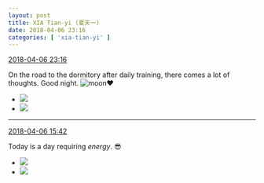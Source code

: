 ```yaml
---
layout: post
title: XIA Tian-yi (夏天一)
date: 2018-04-06 23:16
categories: [ 'xia-tian-yi' ]
---
```


<div class="weibo-info">
  <a href="https://weibo.com/6286030291/GaT0okSkG">2018-04-06 23:16</a>
</div>

On the road to the dormitory after daily training, there comes a lot of thoughts. Good night. ![moon](https://img.t.sinajs.cn/t4/appstyle/expression/ext/normal/b9/moon.gif):heart:

<!-- more -->

<ul class="weibo-pic-list-1">
  <li class="weibo-pic">
    <a href="//wx4.sinaimg.cn/mw690/006RpxDlgy1fq3cftchvyj30rt0qe0v3.jpg"><img src="//wx4.sinaimg.cn/thumb150/006RpxDlgy1fq3cftchvyj30rt0qe0v3.jpg"/></a>
  </li>
  <li class="weibo-pic">
    <a href="//wx4.sinaimg.cn/mw690/006RpxDlgy1fq3cfu4l30j30rt0pwtbr.jpg"><img src="//wx4.sinaimg.cn/thumb150/006RpxDlgy1fq3cfu4l30j30rt0pwtbr.jpg"/></a>
  </li>
</ul>

---

<div class="weibo-info">
  <a href="https://weibo.com/6286030291/GaQ2evGdX">2018-04-06 15:42</a>
</div>

Today is a day requiring *energy*. 😎

<ul class="weibo-pic-list-1">
  <li class="weibo-pic">
    <a href="//wx4.sinaimg.cn/mw690/006RpxDlgy1fq2zc2b25bj31o02yonkw.jpg"><img src="//wx4.sinaimg.cn/thumb150/006RpxDlgy1fq2zc2b25bj31o02yonkw.jpg"/></a>
  </li>
  <li class="weibo-pic">
    <a href="//wx4.sinaimg.cn/mw690/006RpxDlgy1fq2zbzoqp8j31sg2dsaxi.jpg"><img src="//wx4.sinaimg.cn/thumb150/006RpxDlgy1fq2zbzoqp8j31sg2dsaxi.jpg"/></a>
  </li>
</ul>
